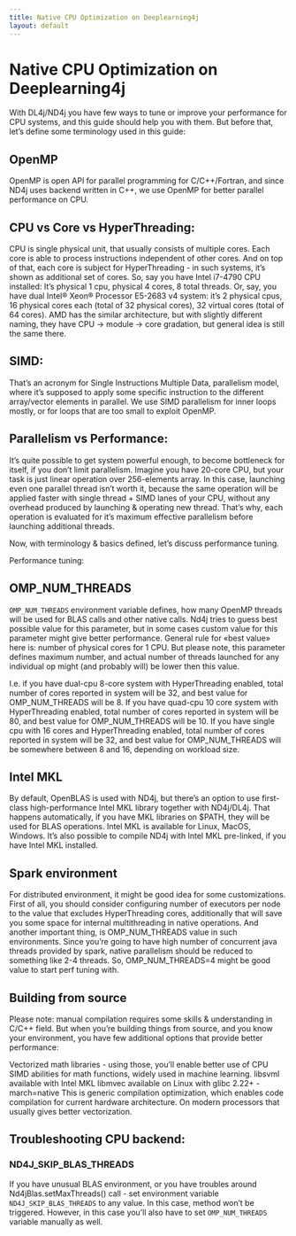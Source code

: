 ```yaml
---
title: Native CPU Optimization on Deeplearning4j
layout: default
---
```


# Native CPU Optimization on Deeplearning4j

With DL4j/ND4j you have few ways to tune or improve your performance for CPU systems, and this guide should help you with them. But before that, let’s define some terminology used in this guide:

## OpenMP

OpenMP is open API for parallel programming for C/C++/Fortran, and since ND4j uses backend written in C++, we use OpenMP for better parallel performance on CPU.

## CPU vs Core vs HyperThreading:

CPU is single physical unit, that usually consists of multiple cores. Each core is able to process instructions independent of other cores. And on top of that, each core is subject for HyperThreading - in such systems, it’s shown as additional set of cores. So, say you have Intel i7-4790 CPU installed: It’s physical 1 cpu, physical 4 cores, 8 total threads. Or, say, you have dual Intel® Xeon® Processor E5-2683 v4 system: it’s 2 physical cpus, 16 physical cores each (total of 32 physical cores), 32 virtual cores (total of 64 cores). AMD has the similar architecture, but with slightly different naming, they have CPU -> module -> core gradation, but general idea is still the same there.

## SIMD:

That’s an acronym for Single Instructions Multiple Data, parallelism model, where it’s supposed to apply some specific instruction to the different array/vector elements in parallel. We use SIMD parallelism for inner loops mostly, or for loops that are too small to exploit OpenMP.

## Parallelism vs Performance:

It’s quite possible to get system powerful enough, to become bottleneck for itself, if you don’t limit parallelism. Imagine you have 20-core CPU, but your task is just linear operation over 256-elements array. In this case, launching even one parallel thread isn’t worth it, because the same operation will be applied faster with single thread + SIMD lanes of your CPU, without any overhead produced by launching & operating new thread. That’s why, each operation is evaluated for it’s maximum effective parallelism before launching additional threads.

Now, with terminology & basics defined, let’s discuss performance tuning.

Performance tuning:

## OMP_NUM_THREADS

`OMP_NUM_THREADS` environment variable defines, how many OpenMP threads will be used for BLAS calls and other native calls. Nd4j tries to guess best possible value for this parameter, but in some cases custom value for this parameter might give better performance. General rule for «best value» here is: number of physical cores for 1 CPU. But please note, this parameter defines maximum number, and actual number of threads launched for any individual op might (and probably will) be lower then this value.

I.e. if you have dual-cpu 8-core system with HyperThreading enabled, total number of cores reported in system will be 32, and best value for OMP_NUM_THREADS will be 8.
If you have quad-cpu 10 core system with HyperThreading enabled, total number of cores reported in system will be 80, and best value for OMP_NUM_THREADS will be 10.
If you have single cpu with 16 cores and HyperThreading enabled, total number of cores reported in system will be 32, and best value for OMP_NUM_THREADS will be somewhere between 8 and 16, depending on workload size.

## Intel MKL

By default, OpenBLAS is used with ND4j, but there’s an option to use first-class high-performance Intel MKL library together with ND4j/DL4j. That happens automatically, if you have MKL libraries on $PATH, they will be used for BLAS operations. Intel MKL is available for Linux, MacOS, Windows. It’s also possible to compile ND4j with Intel MKL pre-linked, if you have Intel MKL installed.

## Spark environment

For distributed environment, it might be good idea for some customizations. First of all, you should consider configuring number of executors per node to the value that excludes HyperThreading cores, additionally that will save you some space for internal multithreading in native operations. And another important thing, is OMP_NUM_THREADS value in such environments. Since you’re going to have high number of concurrent java threads provided by spark, native parallelism should be reduced to something like 2-4 threads. So, OMP_NUM_THREADS=4 might be good value to start perf tuning with. 

## Building from source

Please note: manual compilation requires some skills & understanding in C/C++ field. But when you’re building things from source, and you know your environment, you have few additional options that provide better performance:

Vectorized math libraries - using those, you’ll enable better use of CPU SIMD abilities for math functions, widely used in machine learning.
libsvml available with Intel MKL
libmvec available on Linux with glibc 2.22+
-march=native
This is generic compilation optimization, which enables code compilation for current hardware architecture. On modern processors that usually gives better vectorization.

## Troubleshooting CPU backend:

### ND4J_SKIP_BLAS_THREADS

If you have unusual BLAS environment, or you have troubles around Nd4jBlas.setMaxThreads() call - set environment variable  `ND4J_SKIP_BLAS_THREADS` to any value. In this case, method won’t be triggered. However, in this case you’ll also have to set `OMP_NUM_THREADS` variable manually as well.
